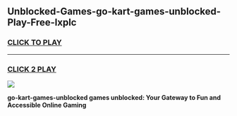 
## Unblocked-Games-go-kart-games-unblocked-Play-Free-lxplc
<h3>
<a href="https://premium76.site?title=go-kart-games-unblocked&ref=19M">CLICK TO PLAY</a></h3>
<hr>

<h3>
<a href="https://premium76.site?title=go-kart-games-unblocked&ref=19M">CLICK 2 PLAY</a>
  
</h3>

<a href="https://premium76.site?title=go-kart-games-unblocked&ref=19M"><img src="https://clearcache.store/games.png"></a>


**go-kart-games-unblocked games unblocked: Your Gateway to Fun and Accessible Online Gaming**
